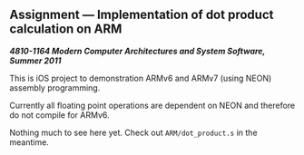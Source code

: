 Assignment &mdash; Implementation of dot product calculation on ARM
-------------------------------------------------------------
***4810-1164 Modern Computer Architectures and System Software, Summer 2011***


This is iOS project to demonstration ARMv6 and ARMv7 (using NEON) assembly programming.

Currently all floating point operations are dependent on NEON and therefore do not compile for ARMv6.

Nothing much to see here yet. Check out `ARM/dot_product.s` in the meantime.
